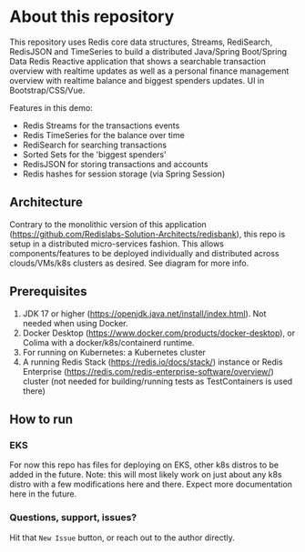 # About this repository

This repository uses Redis core data structures, Streams, RediSearch, RedisJSON and TimeSeries to build a distributed
Java/Spring Boot/Spring Data Redis Reactive application that shows a searchable transaction overview with realtime updates
as well as a personal finance management overview with realtime balance and biggest spenders updates. UI in Bootstrap/CSS/Vue.

Features in this demo:

- Redis Streams for the transactions events
- Redis TimeSeries for the balance over time
- RediSearch for searching transactions
- Sorted Sets for the 'biggest spenders'
- RedisJSON for storing transactions and accounts
- Redis hashes for session storage (via Spring Session)

## Architecture
Contrary to the monolithic version of this application (<https://github.com/Redislabs-Solution-Architects/redisbank>), this repo is setup in a distributed micro-services fashion. This allows components/features to be deployed individually and distributed across clouds/VMs/k8s clusters as desired. See diagram for more info.

## Prerequisites

1. JDK 17 or higher (<https://openjdk.java.net/install/index.html>). Not needed when using Docker.
1. Docker Desktop (<https://www.docker.com/products/docker-desktop>), or Colima with a docker/k8s/containerd runtime.
1. For running on Kubernetes: a Kubernetes cluster
1. A running Redis Stack (<https://redis.io/docs/stack/>) instance or Redis Enterprise (<https://redis.com/redis-enterprise-software/overview/>) cluster (not needed for building/running tests as TestContainers is used there)

## How to run

### EKS

For now this repo has files for deploying on EKS, other k8s distros to be added in the future. Note: this will most likely work on just about any k8s distro with a few modifications here and there. Expect more documentation here in the future.


### Questions, support, issues?
Hit that `New Issue` button, or reach out to the author directly.